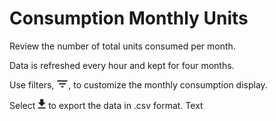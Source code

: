 # Consumption Monthly Units
Review the number of total units consumed per month.

Data is refreshed every hour and kept for four months.

Use filters, ![FilterIcon.png](../Images/FilterIcon.png), to customize the monthly consumption display.

Select ![ConsumptionExport.png](../Images/ConsumptionExport.png) to export the data in .csv format.
Text
